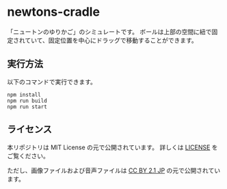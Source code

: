 # newtons-cradle

「ニュートンのゆりかご」のシミュレートです。
ボールは上部の空間に紐で固定されていて、固定位置を中心にドラッグで移動することができます。

## 実行方法

以下のコマンドで実行できます。

```
npm install
npm run build
npm run start
```

## ライセンス

本リポジトリは MIT License の元で公開されています。
詳しくは [LICENSE](./LICENSE) をご覧ください。

ただし、画像ファイルおよび音声ファイルは
[CC BY 2.1 JP](https://creativecommons.org/licenses/by/2.1/jp/) の元で公開されています。
